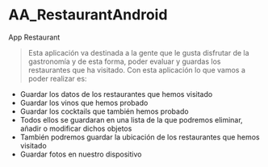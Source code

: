 # AA_RestaurantAndroid

App Restaurant

>Esta aplicación va destinada a la gente que le gusta disfrutar de la gastronomía y de esta forma, poder evaluar y guardas los restaurantes que ha visitado.
Con esta aplicación lo que vamos a poder realizar es: 
- Guardar los datos de los restaurantes que hemos visitado
- Guardar los vinos que hemos probado
- Guardar los cocktails que también hemos probado
- Todos ellos se guardaran en una lista de la que podremos eliminar, añadir o modificar dichos objetos
- También podremos guardar la ubicación de los restaurantes que hemos visitado
- Guardar fotos en nuestro dispositivo


